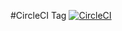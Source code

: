 #CircleCI Tag 
[![CircleCI](https://circleci.com/gh/<YOUR_GITHUB_USERNAME>/<YOUR_REPOSITORY_NAME>.svg?style=svg)](https://circleci.com/gh/<YOUR_GITHUB_USERNAME>/<YOUR_REPOSITORY_NAME>)
